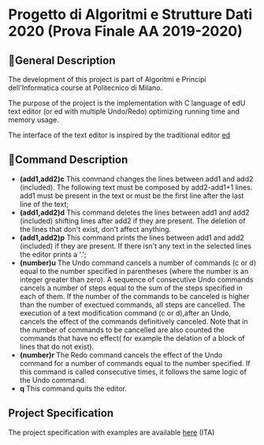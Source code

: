 # Progetto di Algoritmi e Strutture Dati 2020 (Prova Finale AA 2019-2020)

## General Description

The development of this project is part of Algoritmi e Principi dell'Informatica course at Politecnico di Milano.

The purpose of the project is the implementation with C language of edU text editor (or ed with multiple Undo/Redo) optimizing running time and memory usage.

The interface of the text editor is inspired by the traditional editor [ed](https://en.wikipedia.org/wiki/Ed_(text_editor))

## Command Description
* **(add1,add2)c** This command changes the lines between add1 and add2 (included). The following text must be composed by add2-add1+1 lines. add1 must be present in the text or must be the first line after the last line of the text;
* **(add1,add2)d** This command deletes the lines between add1 and add2 (included) shifting lines after add2 if they are present. The deletion of the lines that don't exist, don't affect anything.
* **(add1,add2)p** This command prints the lines between add1 and add2 (included) if they are present. If there isn't any text in the selected lines the editor prints a '.';
* **(number)u** The Undo command cancels a number of commands (c or d) equal to the number specified in parentheses (where the number is an integer greater than zero). A sequence of consecutive Undo commands cancels a number of steps equal to the sum of the steps specified in each of them. If the number of the commands to be canceled is higher than the number of exectued commands, all steps are cancelled. The execution of a text modification command (c or d),after an Undo, cancels the effect of the commands definitively canceled. Note that in the number of commands to be cancelled are also counted the commands that have no effect( for example the delation of a block of lines that do not exist).
* **(number)r** The Redo command cancels the effect of the Undo command for a number of commands equal to the number specified. If this command is called consecutive times, it follows the same logic of the Undo command.
* **q** This command quits the editor.




## Project Specification

The project specification with examples are available [here](https://github.com/stefanofossati/Progetto-API-2020/blob/main/specs/Project%20Specifiaction%20AA%202019-2020.pdf) (ITA)
